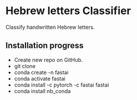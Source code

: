 # Hebrew letters Classifier
Classify handwritten Hebrew letters.

## Installation progress
- Create new repo <hebrew-letters-clf> on GitHub.
- git clone <hebrew-letters-clf>
- conda create -n fastai
- conda activate fastai
- conda install -c pytorch -c fastai fastai
- conda install nb_conda

